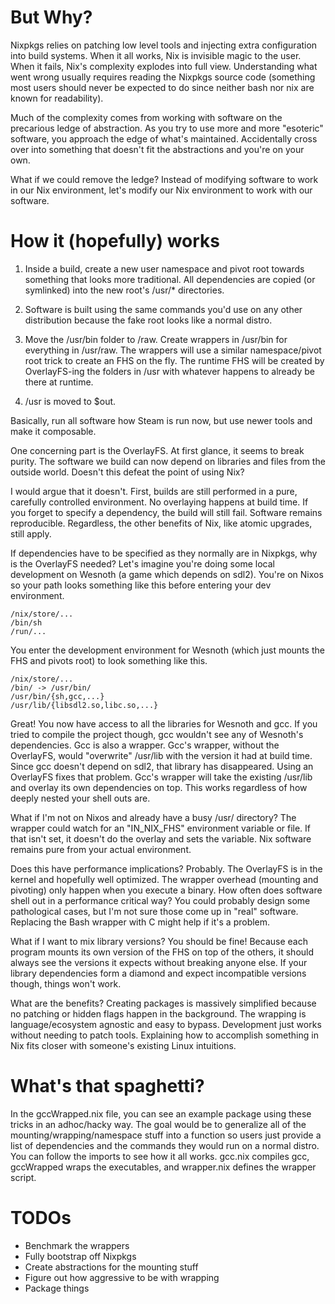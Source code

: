 # But Why?

Nixpkgs relies on patching low level tools and injecting extra configuration
into build systems. When it all works, Nix is invisible magic to the user. When
it fails, Nix's complexity explodes into full view. Understanding what went
wrong usually requires reading the Nixpkgs source code (something most users
should never be expected to do since neither bash nor nix are known for
readability).

Much of the complexity comes from working with software on the precarious ledge
of abstraction. As you try to use more and more "esoteric" software, you
approach the edge of what's maintained. Accidentally cross over into something
that doesn't fit the abstractions and you're on your own.

What if we could remove the ledge? Instead of modifying software to work in our
Nix environment, let's modify our Nix environment to work with our software.

# How it (hopefully) works

1. Inside a build, create a new user namespace and pivot root towards something
   that looks more traditional. All dependencies are copied (or symlinked) into
   the new root's /usr/* directories.

2. Software is built using the same commands you'd use on any other
   distribution because the fake root looks like a normal distro.

3. Move the /usr/bin folder to /raw. Create wrappers in /usr/bin for
   everything in /usr/raw. The wrappers will use a similar namespace/pivot root
   trick to create an FHS on the fly. The runtime FHS will be created by
   OverlayFS-ing the folders in /usr with whatever happens to already be there
   at runtime.
4. /usr is moved to $out.


Basically, run all software how Steam is run now, but use newer tools and make
it composable.

One concerning part is the OverlayFS. At first glance, it seems to break purity.
The software we build can now depend on libraries and files from the outside
world. Doesn't this defeat the point of using Nix?

I would argue that it doesn't. First, builds are still performed in a pure,
carefully controlled environment. No overlaying happens at build time. If you
forget to specify a dependency, the build will still fail. Software remains
reproducible. Regardless, the other benefits of Nix, like atomic upgrades, still
apply.

If dependencies have to be specified as they normally are in Nixpkgs, why is the
OverlayFS needed? Let's imagine you're doing some local development on Wesnoth
(a game which depends on sdl2). You're on Nixos so your path looks something
like this before entering your dev environment.

```
/nix/store/...
/bin/sh
/run/...
```

You enter the development environment for Wesnoth (which just mounts the FHS and
pivots root) to look something like this.

```
/nix/store/...
/bin/ -> /usr/bin/
/usr/bin/{sh,gcc,...}
/usr/lib/{libsdl2.so,libc.so,...}
```

Great! You now have access to all the libraries for Wesnoth and gcc. If you
tried to compile the project though, gcc wouldn't see any of Wesnoth's
dependencies. Gcc is also a wrapper. Gcc's wrapper, without the OverlayFS, would
"overwrite" /usr/lib with the version it had at build time. Since gcc doesn't
depend on sdl2, that library has disappeared. Using an OverlayFS fixes that
problem. Gcc's wrapper will take the existing /usr/lib and overlay its own
dependencies on top. This works regardless of how deeply nested your shell outs
are.

What if I'm not on Nixos and already have a busy /usr/ directory? The wrapper
could watch for an "IN_NIX_FHS" environment variable or file. If that isn't set,
it doesn't do the overlay and sets the variable. Nix software remains pure from
your actual environment.

Does this have performance implications? Probably. The OverlayFS is in the
kernel and hopefully well optimized. The wrapper overhead (mounting and
pivoting) only happen when you execute a binary. How often does software shell
out in a performance critical way? You could probably design some pathological
cases, but I'm not sure those come up in "real" software. Replacing the Bash
wrapper with C might help if it's a problem.

What if I want to mix library versions? You should be fine! Because each program
mounts its own version of the FHS on top of the others, it should always see the
versions it expects without breaking anyone else. If your library dependencies
form a diamond and expect incompatible versions though, things won't work.

What are the benefits? Creating packages is massively simplified because no
patching or hidden flags happen in the background. The wrapping is
language/ecosystem agnostic and easy to bypass. Development just works without
needing to patch tools. Explaining how to accomplish something in Nix fits
closer with someone's existing Linux intuitions.

# What's that spaghetti?

In the gccWrapped.nix file, you can see an example package using these tricks in
an adhoc/hacky way. The goal would be to generalize all of the
mounting/wrapping/namespace stuff into a function so users just provide a list
of dependencies and the commands they would run on a normal distro. You can
follow the imports to see how it all works. gcc.nix compiles gcc, gccWrapped
wraps the executables, and wrapper.nix defines the wrapper script.

# TODOs

* Benchmark the wrappers
* Fully bootstrap off Nixpkgs
* Create abstractions for the mounting stuff
* Figure out how aggressive to be with wrapping
* Package things
